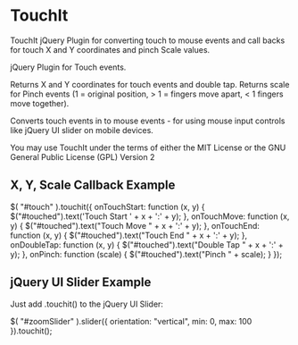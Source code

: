 TouchIt
=======

TouchIt jQuery Plugin for converting touch to mouse events and call backs for touch X and Y coordinates and pinch Scale values.

jQuery Plugin for Touch events.

Returns X and Y coordinates for touch events and double tap.
Returns scale for Pinch events (1 = original position, > 1 = fingers move apart, < 1 fingers move together).

Converts touch events in to mouse events - for using mouse input controls like jQuery UI slider on mobile devices.

You may use TouchIt under the terms of either the MIT License or the GNU General Public License (GPL) Version 2

X, Y, Scale Callback Example
----------------------------
$( "#touch" ).touchit({
	onTouchStart: function (x, y) {
		$("#touched").text('Touch Start ' + x + ':' + y);
	},
	onTouchMove: function (x, y) {
		$("#touched").text("Touch Move " + x + ':' + y);
	},
	onTouchEnd: function (x, y) {
		$("#touched").text("Touch End " + x + ':' + y);
	},
	onDoubleTap: function (x, y) {
		$("#touched").text("Double Tap " + x + ':' + y);
	},
	onPinch: function (scale) {
		$("#touched").text("Pinch " + scale);
	}
});

jQuery UI Slider Example
------------------------
Just add .touchit() to the jQuery UI Slider:

$( "#zoomSlider" ).slider({
	orientation: "vertical",
	min: 0,
	max: 100
}).touchit();